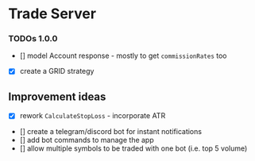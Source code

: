 # Trade Server

### TODOs 1.0.0
* [] model Account response - mostly to get `commissionRates` too
* [x] create a GRID strategy

## Improvement ideas
* [x] rework `CalculateStopLoss` - incorporate ATR
* [] create a telegram/discord bot for instant notifications
* [] add bot commands to manage the app
* [] allow multiple symbols to be traded with one bot (i.e. top 5 volume)
